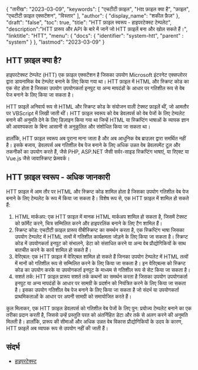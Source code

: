 {
"तारीख": "2023-03-09",
  "keywords": [
"एचटीटी फ़ाइल",
"Htt फ़ाइल क्या है",
"फ़ाइल",
"एचटीटी फ़ाइल एक्सटेंशन",
"विस्तार"
],
  "author": {
"display_name": "शकील फ़ैज़"
},
"draft": "false",
"toc": true,
"title": "HTT फ़ाइल स्वरूप - हाइपरटेक्स्ट टेम्पलेट",
  "description":"HTT प्रारूप और API के बारे में जानें जो HTT फ़ाइलें बना और खोल सकते हैं।",
"linktitle": "HTT",
  "menu": {
    "docs": {
      "identifier": "system-htt",
"parent" : "system"
}
},
"lastmod": "2023-03-09"
}

## HTT फ़ाइल क्या है?

हाइपरटेक्स्ट टेम्प्लेट (HTT) एक फ़ाइल एक्सटेंशन है जिसका उपयोग Microsoft इंटरनेट एक्सप्लोरर द्वारा डायनामिक वेब टेम्प्लेट बनाने के लिए किया गया था। HTT फ़ाइल में HTML और स्क्रिप्ट कोड का एक सेट होता है जिसका उपयोग उपयोगकर्ता इनपुट या अन्य मापदंडों के आधार पर गतिशील रूप से वेब पेज बनाने के लिए किया जा सकता है।

HTT फ़ाइलें अनिवार्य रूप से HTML और स्क्रिप्ट कोड के संयोजन वाली टेक्स्ट फ़ाइलें थीं, जो आमतौर पर VBScript में लिखी जाती थीं। HTT फ़ाइल स्वरूप को वेब डेवलपर्स को वेब पेजों के लिए टेम्पलेट बनाने की अनुमति देने के लिए डिज़ाइन किया गया था जिन्हें HTML या स्क्रिप्टिंग भाषाओं के व्यापक ज्ञान की आवश्यकता के बिना आसानी से अनुकूलित और संशोधित किया जा सकता था।

हालाँकि, HTT फ़ाइल स्वरूप अब पुराना माना जाता है और अब आधुनिक वेब ब्राउज़र द्वारा समर्थित नहीं है। इसके बजाय, डेवलपर्स अब गतिशील वेब पेज बनाने के लिए अधिक उन्नत वेब डेवलपमेंट टूल और तकनीकों का उपयोग करते हैं, जैसे PHP, ASP.NET जैसी सर्वर-साइड स्क्रिप्टिंग भाषाएं, या रिएक्ट या Vue.js जैसे जावास्क्रिप्ट फ्रेमवर्क।

## HTT फ़ाइल स्वरूप - अधिक जानकारी

HTT फ़ाइल में आम तौर पर HTML और स्क्रिप्ट कोड शामिल होता है जिसका उपयोग गतिशील वेब पेज बनाने के लिए टेम्पलेट के रूप में किया जा सकता है। विशेष रूप से, एक HTT फ़ाइल में शामिल हो सकते हैं:

1. HTML मार्कअप: एक HTT फ़ाइल में मानक HTML मार्कअप शामिल हो सकता है, जिसमें टेक्स्ट को फ़ॉर्मेट करने, चित्र सम्मिलित करने और हाइपरलिंक बनाने के लिए टैग शामिल हैं।
2. स्क्रिप्ट कोड: एचटीटी फ़ाइल प्रारूप वीबीस्क्रिप्ट का समर्थन करता है, एक स्क्रिप्टिंग भाषा जिसका उपयोग टेम्पलेट में HTML तत्वों में गतिशील कार्यक्षमता जोड़ने के लिए किया जा सकता है। स्क्रिप्ट कोड में उपयोगकर्ता इनपुट को संभालने, डेटा को संसाधित करने या अन्य वेब प्रौद्योगिकियों के साथ बातचीत करने के कार्य शामिल हो सकते हैं।
3. वेरिएबल: एक HTT फ़ाइल में वेरिएबल शामिल हो सकते हैं जिनका उपयोग टेम्पलेट में HTML तत्वों में मानों को गतिशील रूप से सम्मिलित करने के लिए किया जा सकता है। इन वेरिएबल्स को स्क्रिप्ट कोड का उपयोग करके या उपयोगकर्ता इनपुट के माध्यम से गतिशील रूप से सेट किया जा सकता है।
4. सशर्त तर्क: HTT फ़ाइल प्रारूप सशर्त तर्क कथनों का समर्थन करता है जिसका उपयोग उपयोगकर्ता इनपुट या अन्य मापदंडों के आधार पर सामग्री के प्रदर्शन को नियंत्रित करने के लिए किया जा सकता है। इसका उपयोग गतिशील वेब पेज बनाने के लिए किया जा सकता है जो संदर्भ या उपयोगकर्ता प्राथमिकताओं के आधार पर अपनी सामग्री को समायोजित करते हैं।

कुल मिलाकर, एक HTT फ़ाइल डेवलपर्स को गतिशील वेब पेजों के लिए पुन: प्रयोज्य टेम्पलेट बनाने का एक तरीका प्रदान करती है, जिससे उन्हें प्रस्तुति परत को अंतर्निहित डेटा और तर्क से अलग करने की अनुमति मिलती है। हालाँकि, प्रारूप की सीमाओं और अधिक उन्नत वेब विकास प्रौद्योगिकियों के उदय के कारण, HTT फ़ाइलें अब व्यापक रूप से उपयोग नहीं की जाती हैं।

## संदर्भ
* [हाइपरटेक्स्ट](https://en.wikipedia.org/wiki/Hypertext)


